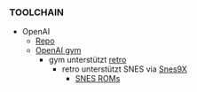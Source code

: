 ### TOOLCHAIN



- OpenAI
  - [Repo]( https://github.com/openai/gym/blob/master/docs/environments.md)
  - [OpenAI gym](https://gym.openai.com)
    - gym unterstützt [retro](https://github.com/openai/retro)
      - retro unterstützt SNES via [Snes9X](https://snes9x.en.uptodown.com/mac)
        - [SNES ROMs](https://emulator.games/roms/)

